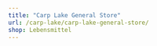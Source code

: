 ```yaml
---
title: "Carp Lake General Store"
url: /carp-lake/carp-lake-general-store/
shop: Lebensmittel
---
```

